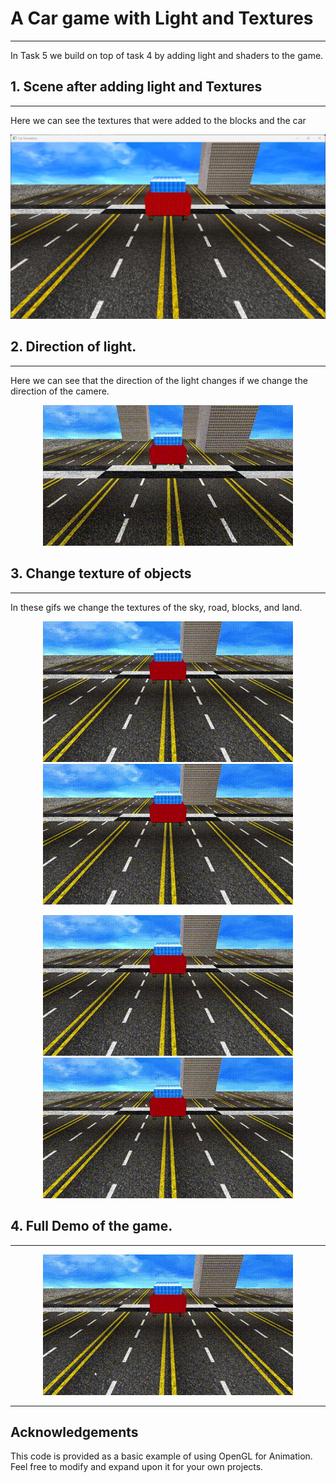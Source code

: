 # A Car game with Light and Textures
___
In Task 5 we build on top of task 4 by adding light and shaders to the game.

## 1. Scene after adding light and Textures
___
Here we can see the textures that were added to the blocks and the car
<p align="center">
  <img src="imgs/img.png" alt="scene">
</p>

## 2. Direction of light.
___
Here we can see that the direction of the light changes if we change the direction of the camere.   
<p align="center">
  <img src="imgs/Direction of light.gif" alt="gif">
</p>

## 3. Change texture of objects
___
In these gifs we change the textures of the sky, road, blocks, and land.
<p align="center">
  <img src="imgs/Change sky texture.gif" alt="gif">
  <img src="imgs/Change road texture.gif" alt="gif">
</p>

<p align="center">
  <img src="imgs/Change building texture.gif" alt="gif">
  <img src="imgs/Change land texture.gif" alt="gif">
</p>

## 4. Full Demo of the game.
___
<p align="center">
  <img src="imgs/Full demo.gif" alt="gif">
</p>

___

## Acknowledgements
This code is provided as a basic example of using OpenGL for Animation. Feel free to modify and expand upon it for your own projects.